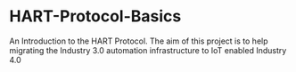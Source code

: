 # HART-Protocol-Basics
An Introduction to the HART Protocol. The aim of this project is to help migrating the Industry 3.0 automation infrastructure to IoT enabled Industry 4.0
